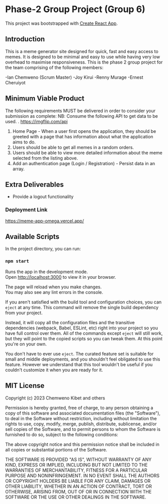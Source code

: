 # Phase-2 Group Project  (Group 6) 

This project was bootstrapped with [Create React App](https://github.com/facebook/create-react-app).

## Introduction
This is a meme generator site designed for quick, fast and easy access to memes. It is designed to be minimal and easy to use while having very low overhead to maximise responsiveness.
This is the phase 2 group project for the team comprising of the following members:

-Ian Chemweno (Scrum Master)
-Joy Kirui
-Renny Murage
-Ernest Cheruiyot

## Minimum Viable Product
The following requirements MUST be delivered in order to consider your submission as complete:
NB: Consume the following API to get data to be used. . https://imgflip.com/api

1. Home Page - When a user first opens the application, they should be greeted with a page that has information about what the application aims to do.
2. Users should be able to get all memes in a random orders.
3. Users should be able to view more detailed information about the meme selected from the listing above.
4. Add an authentication page (Login / Registration) - Persist data in an array.

## Extra Deliverables
- Provide a logout functionality


### Deployment Link
https://meme-app-omega.vercel.app/



## Available Scripts

In the project directory, you can run:

### `npm start`

Runs the app in the development mode.\
Open [http://localhost:3000](http://localhost:3000) to view it in your browser.

The page will reload when you make changes.\
You may also see any lint errors in the console.



If you aren't satisfied with the build tool and configuration choices, you can `eject` at any time. This command will remove the single build dependency from your project.

Instead, it will copy all the configuration files and the transitive dependencies (webpack, Babel, ESLint, etc) right into your project so you have full control over them. All of the commands except `eject` will still work, but they will point to the copied scripts so you can tweak them. At this point you're on your own.

You don't have to ever use `eject`. The curated feature set is suitable for small and middle deployments, and you shouldn't feel obligated to use this feature. However we understand that this tool wouldn't be useful if you couldn't customize it when you are ready for it.



## MIT License

Copyright (c) 2023 Chemweno Kibet and others

Permission is hereby granted, free of charge, to any person obtaining a copy
of this software and associated documentation files (the "Software"), to deal
in the Software without restriction, including without limitation the rights
to use, copy, modify, merge, publish, distribute, sublicense, and/or sell
copies of the Software, and to permit persons to whom the Software is
furnished to do so, subject to the following conditions:

The above copyright notice and this permission notice shall be included in all
copies or substantial portions of the Software.

THE SOFTWARE IS PROVIDED "AS IS", WITHOUT WARRANTY OF ANY KIND, EXPRESS OR
IMPLIED, INCLUDING BUT NOT LIMITED TO THE WARRANTIES OF MERCHANTABILITY,
FITNESS FOR A PARTICULAR PURPOSE AND NONINFRINGEMENT. IN NO EVENT SHALL THE
AUTHORS OR COPYRIGHT HOLDERS BE LIABLE FOR ANY CLAIM, DAMAGES OR OTHER
LIABILITY, WHETHER IN AN ACTION OF CONTRACT, TORT OR OTHERWISE, ARISING FROM,
OUT OF OR IN CONNECTION WITH THE SOFTWARE OR THE USE OR OTHER DEALINGS IN THE
SOFTWARE.



